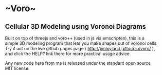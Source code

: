 # ~Voro~

## Cellular 3D Modeling using Voronoi Diagrams

Built on top of threejs and voro++ (used in js via emscripten), this is a simple 3D modeling program that lets you make shapes out of voronoi cells.  Try it out on the live github pages page ( http://jimmyland.github.io/voro/ ), and click the HELP? link there for more practical usage advice.

Any new code here from me is released under the standard open source MIT license.
